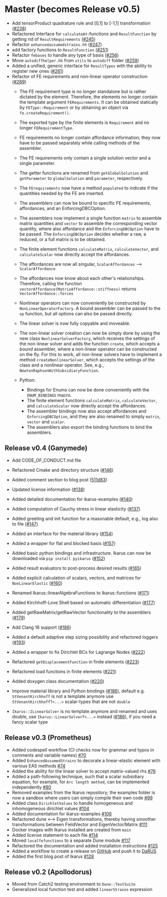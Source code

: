<!--
SPDX-FileCopyrightText: 2021-2024 The Ikarus Developers mueller@ibb.uni-stuttgart.de
SPDX-License-Identifier: LGPL-3.0-or-later
-->

# Master (becomes Release v0.5)

- Add tensorProduct quadrature rule and [0,1] to [-1,1] transformation ([#238](https://github.com/ikarus-project/ikarus/pull/238))
- Refactored Interface for `calculateAt`-functions and `ResultFunction` by getting rid of `ResultRequirements`
  ([#245](https://github.com/ikarus-project/ikarus/pull/245))
- Refactor `enhancedassumedstrains.hh` ([#247](https://github.com/ikarus-project/ikarus/pull/247))
- add factory functions to `ResultFunction` ([#251](https://github.com/ikarus-project/ikarus/pull/251))
- Refactor `febases` to handle any type of basis ([#256](https://github.com/ikarus-project/ikarus/pull/256))
- Move `autodiffhelper.hh` from `utils` to `autodiff` folder ([#259](https://github.com/ikarus-project/ikarus/pull/259))
- Added a unified, generic interface for `ResultTypes` with the ability to register new
  ones ([#261](https://github.com/ikarus-project/ikarus/pull/261))
- Refactor of FE requirements and non-linear operator construction ([#289](https://github.com/ikarus-project/ikarus/pull/289))
    - The FE requirement type is no longer standalone but is rather dictated by the element. Therefore, the elements no longer contain the 
      template argument `FERequirements`. It can be obtained statically by `FEType::Requirement` or by obtaining an object 
      via `fe.createRequirement()`.
    - The exported type by the finite elements is `Requirement` and no longer `FERequirementType`.
    - FE requirements no longer contain affordance information; they now have to be passed separately while calling methods of the assembler.
    - The FE requirements only contain a single solution vector and a single parameter.
    - The getter functions are renamed from `getGlobalSolution` and `getParameter` to `globalSolution` and `parameter`, respectively.
    - The `FErequirements` now have a method `populated` to indicate if the quantities needed by the FE are inserted.
    - The assemblers can now be bound to specific FE requirements, affordances, and an EnforcingDBCOption.
    - The assemblers now implement a single function `matrix` to assemble matrix quantities and `vector` to assemble the corresponding vector 
      quantity, where also affordance and the `EnforcingDBCOption` have to
      be passed. The `EnforcingDBCOption` decides whether a raw, a reduced, or a full matrix is to be obtained.
    - The finite element functions `calculateMatrix`, `calculateVector`, and `calculateScalar` now directly accept the affordances.
    - The affordances are now all singular, `ScalarAffordances` --> `ScalarAffordance`
    - The affordances now know about each other's relationships. Therefore, calling the function `vectorAffordance(MatrixAffordance::stiffness)`
      returns `VectorAffordance::forces`
    - Nonlinear operators can now conveniently be constructed by `NonLinearOperatorFactory`. A bound assembler can be passed to the `op` function,
      but all options can also be passed directly.
    - The linear solver is now fully copyable and moveable.
    - The non-linear solver creation can now be simply done by using the new class `NonlinearSolverFactory`, which receives the settings of
      the non-linear solver and
      adds the function `create`, which accepts a *bound* assembler, where a non-linear operator can be constructed on the fly. For this to
      work, all non-linear solvers have to implement a method `createNonlinearSolver`, which accepts the settings of the class and a nonlinear
      operator. See, e.g., `NewtonRaphsonWithSubsidiaryFunction`.

    - Python:
        - Bindings for Enums can now be done conveniently with the `ENUM_BINDINGS` macro.
        - The finite element functions `calculateMatrix`, `calculateVector`, and `calculateScalar` now directly accept the affordances.
        - The assembler bindings now also accept affordances and `EnforcingDBCOption`, and they are also renamed to simply `matrix`, `vector`
          and `scalar`.
        - The assemblers also export the binding functions to bind the assemblers.

## Release v0.4 (Ganymede)

- Add CODE_OF_CONDUCT.md file
- Refactored Cmake and directory structure ([#146](https://github.com/ikarus-project/ikarus/pull/146))
- Added comment section to blog post ([511d83](https://github.com/ikarus-project/ikarus/commit/511d83f9e7c474c9b320db5bc9367114ebe2825d))
- Updated license information ([#138](https://github.com/ikarus-project/ikarus/pull/138))
- Added detailed documentation for ikarus-examples ([#140](https://github.com/ikarus-project/ikarus/pull/140))
- Added computation of Cauchy stress in linear elasticity ([#137](https://github.com/ikarus-project/ikarus/pull/137))
- Added greeting and init function for a reasonable default, e.g., log also to
  file ([#147](https://github.com/ikarus-project/ikarus/pull/147))
- Added an interface for the material library ([#154](https://github.com/ikarus-project/ikarus/pull/154))
- Added a wrapper for flat and blocked basis ([#157](https://github.com/ikarus-project/ikarus/pull/157))
- Added basic python bindings and infrastructure. Ikarus can now be downloaded
  via `pip install pyikarus` ([#152](https://github.com/ikarus-project/ikarus/pull/152))
- Added result evaluators to post-process desired results ([#165](https://github.com/ikarus-project/ikarus/pull/165))
- Added explicit calculation of scalars, vectors, and matrices for `NonLinearElastic`
  ([#160](https://github.com/ikarus-project/ikarus/pull/160))
- Renamed Ikarus::linearAlgebraFunctions to Ikarus::functions ([#171](https://github.com/ikarus-project/ikarus/pull/171))
- Added Kirchhoff-Love Shell based on automatic differentiation ([#177](https://github.com/ikarus-project/ikarus/pull/177))
- Added getRawMatrix/getRawVector functionality to the assemblers ([#179](https://github.com/ikarus-project/ikarus/pull/179))
- Add Clang 16 support ([#186](https://github.com/ikarus-project/ikarus/pull/176))
- Added a default adaptive step sizing possibility and refactored loggers ([#193](https://github.com/ikarus-project/ikarus/pull/193))
- Added a wrapper to fix Dirichlet BCs for Lagrange Nodes ([#222](https://github.com/ikarus-project/ikarus/pull/222))
- Refactored `getDisplacementFunction` in finite elements ([#223](https://github.com/ikarus-project/ikarus/pull/223))
- Refactored load functions in finite elements ([#221](https://github.com/ikarus-project/ikarus/pull/221))
- Added doxygen class documentation ([#220](https://github.com/ikarus-project/ikarus/pull/220))

- Improve material library and Python bindings ([#186](https://github.com/ikarus-project/ikarus/pull/176)), default e.g.
  `StVenantKirchhoff` is
  not a template anymore use `StVenantKirchhoffT<...>` scalar-types that are not `double`

- `Ikarus::ILinearSolver` is no template anymore and renamed and uses double, use
  `Ikarus::LinearSolverT<...>` instead ([#186](https://github.com/ikarus-project/ikarus/pull/176)),
  if you need a fancy scalar type

## Release v0.3 (Prometheus)

- Added codespell workflow (CI checks now for grammar and typos in comments
  and variable names) [#70](https://github.com/ikarus-project/ikarus/pull/70)
- Added `EnhancedAssumedStrains` to decorate a linear-elastic element with
  various EAS methods [#74](https://github.com/ikarus-project/ikarus/pull/74)
- Added the ability for the linear solver to accept matrix-valued rhs [#76](https://github.com/ikarus-project/ikarus/pull/76)
- Added a path-following technique, such that a scalar subsidiary equation, for example, for `Arc length method`,
  can be implemented independently [#80](https://github.com/ikarus-project/ikarus/pull/80)
- Removed examples from the Ikarus repository; the examples folder is now a sandbox where users can simply compile their own
  code [#99](https://github.com/ikarus-project/ikarus/pull/99)
- Added class `DirichletValues` to handle homogeneous and inhomogeneous dirichlet
  values [#104](https://github.com/ikarus-project/ikarus/pull/104)
- Added documentation for ikarus-examples [#106](https://github.com/ikarus-project/ikarus/pull/106)
- Refactored dune <--> Eigen transformations, thereby having smoother transformations between FieldVector and
  EigenVector/Matrix [#111](https://github.com/ikarus-project/ikarus/pull/111)
- Docker images with Ikarus installed are created from `main`
- Added license statement to each file [#114](https://github.com/ikarus-project/ikarus/pull/114)
- Moved `localfefunctions` to a separate Dune module [#117](https://github.com/ikarus-project/ikarus/pull/117)
- Refactored the documentation and added installation instructions [#125](https://github.com/ikarus-project/ikarus/pull/125)
- Added a workflow to create a release on [GitHub](https://github.com/ikarus-project/ikarus/releases) and push it
  to [DaRUS](https://darus.uni-stuttgart.de/dataset.xhtml?persistentId=doi%3A10.18419%2Fdarus-3303&version=DRAFT)
- Added the first blog post of Ikarus [#128](https://github.com/ikarus-project/ikarus/pull/128)

## Release v0.2 (Apollodorus)

- Moved from Catch2 testing environment to `Dune::TestSuite`
- Generalized local function test and added `linearStrains` expression
